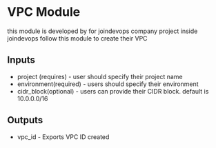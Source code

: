 # VPC Module
this module is developed by for joindevops company project inside joindevops follow this module to create their VPC

## Inputs 
* project (requires) - user should specify their project name
* environment(required) - users should specify their environment
* cidr_block(optional) - users can provide their CIDR block. default is 10.0.0.0/16

## Outputs
* vpc_id - Exports VPC ID created